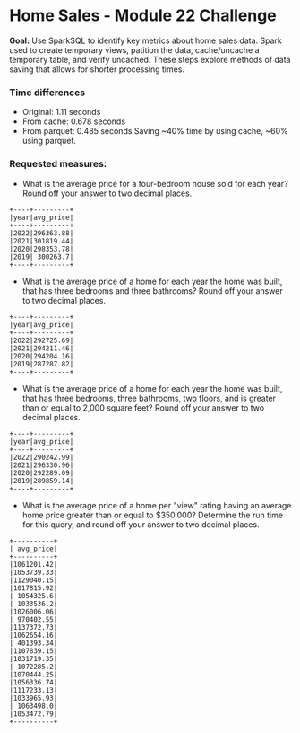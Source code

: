 # Home Sales - Module 22 Challenge

**Goal:** Use SparkSQL to identify key metrics about home sales data. Spark used to create temporary views, patition the data, cache/uncache a temporary table, and verify uncached. These steps explore methods of data saving that allows for shorter processing times.

### Time differences
- Original: 1.11 seconds
- From cache: 0.678 seconds
- From parquet: 0.485 seconds
Saving ~40% time by using cache, ~60% using parquet.

### Requested measures:
- What is the average price for a four-bedroom house sold for each year? Round off your answer to two decimal places.

```
+----+---------+
|year|avg_price|
+----+---------+
|2022|296363.88|
|2021|301819.44|
|2020|298353.78|
|2019| 300263.7|
+----+---------+
```

- What is the average price of a home for each year the home was built, that has three bedrooms and three bathrooms? Round off your answer to two decimal places.

```
+----+---------+
|year|avg_price|
+----+---------+
|2022|292725.69|
|2021|294211.46|
|2020|294204.16|
|2019|287287.82|
+----+---------+
```

- What is the average price of a home for each year the home was built, that has three bedrooms, three bathrooms, two floors, and is greater than or equal to 2,000 square feet? Round off your answer to two decimal places.
```
+----+---------+
|year|avg_price|
+----+---------+
|2022|290242.99|
|2021|296330.96|
|2020|292289.09|
|2019|289859.14|
+----+---------+
```

- What is the average price of a home per "view" rating having an average home price greater than or equal to $350,000? Determine the run time for this query, and round off your answer to two decimal places.
```
+----------+
| avg_price|
+----------+
|1061201.42|
|1053739.33|
|1129040.15|
|1017815.92|
| 1054325.6|
| 1033536.2|
|1026006.06|
| 970402.55|
|1137372.73|
|1062654.16|
| 401393.34|
|1107839.15|
|1031719.35|
| 1072285.2|
|1070444.25|
|1056336.74|
|1117233.13|
|1033965.93|
| 1063498.0|
|1053472.79|
+----------+
```
